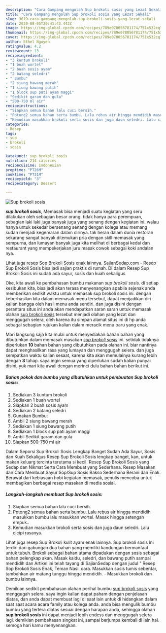 ```yaml
---
description: "Cara Gampang mengolah Sup brokoli sosis yang Lezat Sekali"
title: "Cara Gampang mengolah Sup brokoli sosis yang Lezat Sekali"
slug: 3019-cara-gampang-mengolah-sup-brokoli-sosis-yang-lezat-sekali
date: 2020-08-05T20:41:43.442Z
image: https://img-global.cpcdn.com/recipes/789e078056781174/751x532cq70/sup-brokoli-sosis-foto-resep-utama.jpg
thumbnail: https://img-global.cpcdn.com/recipes/789e078056781174/751x532cq70/sup-brokoli-sosis-foto-resep-utama.jpg
cover: https://img-global.cpcdn.com/recipes/789e078056781174/751x532cq70/sup-brokoli-sosis-foto-resep-utama.jpg
author: Ethel Nguyen
ratingvalue: 4.2
reviewcount: 13
recipeingredient:
- "3 kuntum brokoli"
- "1 buah wortel"
- "2 buah sosis ayam"
- "2 batang seledri"
- " Bumbu"
- "2 siung bawang merah"
- "1 siung bawang putih"
- "1 block sup pati ayam maggi"
- "Sedikit garam dan gula"
- "500-750 ml air"
recipeinstructions:
- "Siapkan semua bahan lalu cuci bersih."
- "Potong2 semua bahan serta bumbu. Lalu rebus air hingga mendidih masukkan bumbu lalu masukkan wortel. Masak hingga setengah empuk.."
- "Kemudian masukkan brokoli serta sosis dan juga daun seledri. Lalu cicipi rasanya."
categories:
- Resep
tags:
- sup
- brokoli
- sosis

katakunci: sup brokoli sosis 
nutrition: 214 calories
recipecuisine: Indonesian
preptime: "PT26M"
cooktime: "PT31M"
recipeyield: "3"
recipecategory: Dessert

---
```



![Sup brokoli sosis](https://img-global.cpcdn.com/recipes/789e078056781174/751x532cq70/sup-brokoli-sosis-foto-resep-utama.jpg)

<b><i>sup brokoli sosis</i></b>, Memasak bisa menjadi suatu kegiatan yang seru dilakukan oleh sebagian besar orang. tidak hanya para perempuan, sebagian laki laki juga banyak juga yang senang dengan kegiatan ini. walau hanya untuk sekedar bersenang senang dengan kolega atau memang sudah menjadi kegemaran dalam dirinya. tak heran dalam dunia restoran sekarang sangat banyak ditemukan pria dengan skill memasak yang sempurna, dan lumayan banyak juga kita melihat di berbagai kedai dan restaurant yang mempekerjakan juru masak cowok sebagai koki andalan nya.

Lihat juga resep Sop Brokoli Sosis enak lainnya. SajianSedap.com - Resep Sup Brokoli Sosis bisa jadi sajian praktis di rumah. Di dalam Resep Sup Brokoli Sosis ini sudah ada sayur, sosis dan kuah sekaligus.

Oke, kita awali ke pembahasan bumbu makanan <i>sup brokoli sosis</i>. di setiap kesibukan kita, bisa jadi akan terasa menyenangkan apabila sejenak anda memberikan sedikit waktu untuk memasak sup brokoli sosis ini. dengan keberhasilan kita dalam memasak menu tersebut, dapat menjadikan diri kalian bangga oleh hasil menu anda sendiri. dan juga disini dengan perantara situs ini anda akan mendapatkan saran saran untuk memasak olahan <u>sup brokoli sosis</u> tersebut menjadi olahan yang lezat dan menggugah selera, oleh karena itu simpan alamat situs ini di hp anda sebagai sebagian rujukan kalian dalam meracik menu baru yang enak.


Mari langsung saja kita mulai untuk menyediakan bahan bahan yang dibutuhkan dalam memasak masakan <u><i>sup brokoli sosis</i></u> ini. setidak tidaknya diperlukan <b>10</b> bahan bahan yang dibutuhkan pada olahan ini. biar nantinya dapat menghasilkan rasa yang lumayan dan menggugah selera. dan juga sempatkan waktu kalian sesaat, karena kita akan memulainya kurang lebih dengan <b>3</b> tahap. saya ingin semua yang diperlukan sudah kalian punyai disini, yuk mari kita awali dengan merinci dulu bahan bahan berikut ini.

<!--inarticleads1-->

##### Bahan pokok dan bumbu yang dibutuhkan untuk pembuatan Sup brokoli sosis:

1. Sediakan 3 kuntum brokoli
1. Sediakan 1 buah wortel
1. Siapkan 2 buah sosis ayam
1. Sediakan 2 batang seledri
1. Gunakan  Bumbu:
1. Ambil 2 siung bawang merah
1. Sediakan 1 siung bawang putih
1. Sediakan 1 block sup pati ayam maggi
1. Ambil Sedikit garam dan gula
1. Siapkan 500-750 ml air


Dalam Seporsi Sup Brokoli Sosis Lengkap Banget Sudah Ada Sayur, Sosis dan Kuah Sekaligus Resep Sup Brokoli Sosis lengkap banget, kan, untuk makan keluarg tercinta terutama si kecil. Resep Sup Brokoli Sosis yang Sedap dan Nikmat Serta Cara Membuat yang Sederhana. Resep Masakan dan Cara Membuat Sayur Sop/Sup Sosis Bakso Sederhana Berani dan Enak. Berawal dari kebiasaan hobi kegiatan memasak, penulis mencoba untuk membagikan berbagai resep masakan di media sosial. 

<!--inarticleads2-->

##### Langkah-langkah membuat Sup brokoli sosis:

1. Siapkan semua bahan lalu cuci bersih.
1. Potong2 semua bahan serta bumbu. Lalu rebus air hingga mendidih masukkan bumbu lalu masukkan wortel. Masak hingga setengah empuk..
1. Kemudian masukkan brokoli serta sosis dan juga daun seledri. Lalu cicipi rasanya.


Lihat juga resep Sup Brokoli kulit ayam enak lainnya. Sup brokoli sosis ini terdiri dari gabungan dua bahan yang memiliki kandungan bermanfaat untuk tubuh. Brokoli sebagai bahan utama dipadukan dengan sosis sebagai bahan pelengkap akan. Masak kaldu, seledri, dan bawang putih sampai mendidih dan Artikel ini telah tayang di SajianSedap dengan judul &#34; Resep Sop Brokoli Sosis Enak, Teman Nasi. cara. Masukkan sosis tumis sebentar, tambahkan air matang tunggu hingga mendidih. - Masukkan brokoli dan bumbu lainnya. 

Demikian sedikit pembahasan olahan perihal bumbu <u>sup brokoli sosis</u> yang menggugah selera. saya ingin kalian dapat paham dengan penjelasan diatas, dan anda dapat membuat lagi di saat lain untuk di hidangkan dalam saat saat acara acara family atau kolega anda. anda bisa mengulik bumbu bumbu yang tertera diatas sesuai dengan harapan anda, sehingga olahan <b>sup brokoli sosis</b> ini dapat menjadi lebih endess dan menggugah selera lagi. demikian pembahasan singkat ini, sampai berjumpa kembali di lain hal. semoga hari kamu menyenangkan.
